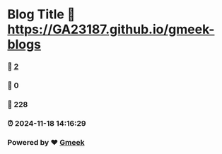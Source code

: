 # Blog Title :link: https://GA23187.github.io/gmeek-blogs 
### :page_facing_up: [2](https://GA23187.github.io/gmeek-blogs/tag.html) 
### :speech_balloon: 0 
### :hibiscus: 228 
### :alarm_clock: 2024-11-18 14:16:29 
### Powered by :heart: [Gmeek](https://github.com/Meekdai/Gmeek)
